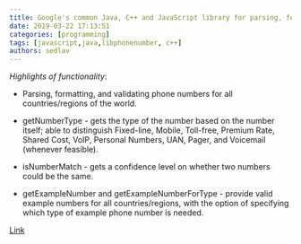 ```yaml
---
title: Google's common Java, C++ and JavaScript library for parsing, formatting, and validating international phone numbers
date: 2019-03-22 17:13:51
categories: [programming]
tags: [javascript,java,libphonenumber, c++]
authors: sedlav
---
```


*Highlights of functionality*:

- Parsing, formatting, and validating phone numbers for all countries/regions of the world.

- getNumberType - gets the type of the number based on the number itself; able to distinguish Fixed-line, Mobile, Toll-free, Premium Rate, Shared Cost, VoIP, Personal Numbers, UAN, Pager, and Voicemail (whenever feasible).

- isNumberMatch - gets a confidence level on whether two numbers could be the same.

- getExampleNumber and getExampleNumberForType - provide valid example numbers for all countries/regions, with the option of specifying which type of example phone number is needed.

[Link](https://github.com/googlei18n/libphonenumber)
